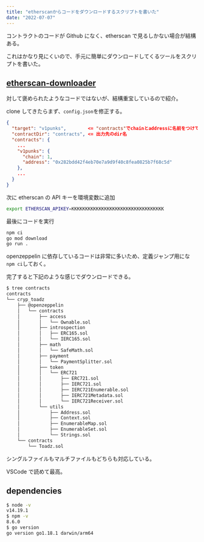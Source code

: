 ```yaml
---
title: "etherscanからコードをダウンロードするスクリプトを書いた"
date: "2022-07-07"
---
```


コントラクトのコードが Github になく、etherscan で見るしかない場合が結構ある。

これはかなり見にくいので、手元に簡単にダウンロードしてくるツールをスクリプトを書いた。

## [etherscan-downloader](https://github.com/nasjp/etherscan-downloader/)

対して褒められたようなコードではないが、結構重宝しているので紹介。

clone してきたらまず、`config.json`を修正する。

```json
{
  "target": "v1punks",        <= "contracts"でchainとaddressに名前をつけているのでそれを指定
  "contractDir": "contracts", <= 出力先のdir名
  "contracts": {
    ...
    "v1punks": {
      "chain": 1,
      "address": "0x282bdd42f4eb70e7a9d9f40c8fea0825b7f68c5d"
    },
    ...
  }
}
```

次に etherscan の API キーを環境変数に追加

```bash
export ETHERSCAN_APIKEY=KKKKKKKKKKKKKKKKKKKKKKKKKKKKKKKKKK
```

最後にコードを実行

```bash
npm ci
go mod download
go run .
```

openzeppelin に依存しているコードは非常に多いため、定義ジャンプ用にな`npm ci`しておく。

完了すると下記のような感じでダウンロードできる。

```bash
$ tree contracts
contracts
└── cryp_toadz
    ├── @openzeppelin
    │   └── contracts
    │       ├── access
    │       │   └── Ownable.sol
    │       ├── introspection
    │       │   ├── ERC165.sol
    │       │   └── IERC165.sol
    │       ├── math
    │       │   └── SafeMath.sol
    │       ├── payment
    │       │   └── PaymentSplitter.sol
    │       ├── token
    │       │   └── ERC721
    │       │       ├── ERC721.sol
    │       │       ├── IERC721.sol
    │       │       ├── IERC721Enumerable.sol
    │       │       ├── IERC721Metadata.sol
    │       │       └── IERC721Receiver.sol
    │       └── utils
    │           ├── Address.sol
    │           ├── Context.sol
    │           ├── EnumerableMap.sol
    │           ├── EnumerableSet.sol
    │           └── Strings.sol
    └── contracts
        └── Toadz.sol
```

シングルファイルもマルチファイルもどちらも対応している。

VSCode で読めて最高。

## dependencies

```bash
$ node -v
v14.19.1
$ npm -v
8.6.0
$ go version
go version go1.18.1 darwin/arm64
```
